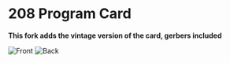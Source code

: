 # 208 Program Card
**This fork adds the vintage version of the card, gerbers included**

![Front](https://user-images.githubusercontent.com/3920717/210807559-590a916f-fdcf-42f4-bdb8-eeece17a2003.jpg)
![Back](https://user-images.githubusercontent.com/3920717/210807574-fed1895c-ee9c-4942-8246-dae3280e75af.jpg)
